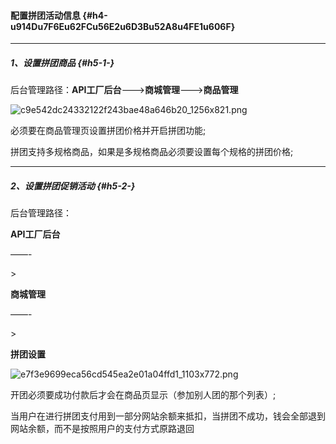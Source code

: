 #### 配置拼团活动信息 {#h4-u914Du7F6Eu62FCu56E2u6D3Bu52A8u4FE1u606F}

---

##### 1、设置拼团商品 {#h5-1-}

后台管理路径：**API工厂后台**——-&gt;**商城管理**——-&gt;**商品管理**

  


![](https://daxue.qinghuan.app/uploads/projects/YanXuan-API/15330f7cefb64b7d.png "c9e542dc24332122f243bae48a646b20\_1256x821.png")

  


必须要在商品管理页设置拼团价格并开启拼团功能;

  


拼团支持多规格商品，如果是多规格商品必须要设置每个规格的拼团价格;

---

##### 2、设置拼团促销活动 {#h5-2-}

后台管理路径：

**API工厂后台**

——-

&gt;

**商城管理**

——-

&gt;

**拼团设置**

  


![](https://daxue.qinghuan.app/uploads/projects/YanXuan-API/15330f8f843b42c8.png "e7f3e9699eca56cd545ea2e01a04ffd1\_1103x772.png")

  


开团必须要成功付款后才会在商品页显示（参加别人团的那个列表）;

  


当用户在进行拼团支付用到一部分网站余额来抵扣，当拼团不成功，钱会全部退到网站余额，而不是按照用户的支付方式原路退回

